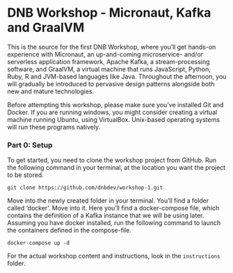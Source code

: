 # DNB Workshop - Micronaut, Kafka and GraalVM

This is the source for the first DNB Workshop, where you’ll get hands-on experience with Micronaut, an up-and-coming microservice- and/or serverless application framework, Apache Kafka, a stream-processing software, and GraalVM, a virtual machine that runs JavaScript, Python, Ruby, R and JVM-based languages like Java. Throughout the afternoon, you will gradually be introduced to pervasive design patterns alongside both new and mature technologies.

Before attempting this workshop, please make sure you’ve installed Git and Docker. If you are running windows, you might consider creating a virtual machine running Ubuntu, using VirtualBox. Unix-based operating systems will run these programs natively.

### Part 0: Setup
To get started, you need to clone the workshop project from GitHub. Run the following command in your terminal, at the location you want the project to be stored.

    git clone https://github.com/dnbdev/workshop-1.git

Move into the newly created folder in your terminal. You’ll find a folder called ‘docker’. Move into it. Here you’ll find a docker-compose file, which contains the definition of a Kafka instance that we will be using later. Assuming you have docker installed, run the following command to launch the containers defined in the compose-file.

    docker-compose up -d

For the actual workshop content and instructions, look in the `instructions` folder.